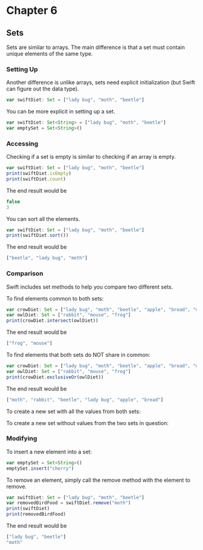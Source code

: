 # Chapter 6
## Sets

Sets are similar to arrays. The main difference is that a set must contain unique elements of the same type.

### Setting Up

Another difference is unlike arrays, sets need explicit initialization (but Swift can figure out the data type).

```javascript
var swiftDiet: Set = ["lady bug", "moth", "beetle"]
```

You can be more explicit in setting up a set.

```javascript
var swiftDiet: Set<String> = ["lady bug", "moth", "beetle"]
var emptySet = Set<String>()
```

### Accessing

Checking if a set is empty is similar to checking if an array is empty.

```javascript
var swiftDiet: Set = ["lady bug", "moth", "beetle"]
print(swiftDiet.isEmpty)
print(swiftDiet.count)
```
The end result would be

```javascript
false
3
```

You can sort all the elements.

```javascript
var swiftDiet: Set = ["lady bug", "moth", "beetle"]
print(swiftDiet.sort())
```

The end result would be

```javascript
["beetle", "lady bug", "moth"]
```

### Comparison

Swift includes set methods to help you compare two different sets.

To find elements common to both sets:

```javascript
var crowDiet: Set = ["lady bug", "moth", "beetle", "apple", "bread", "mouse", "frog"]
var owlDiet: Set = ["rabbit", "mouse", "frog"]
print(crowDiet.intersect(owlDiet))
```
The end result would be

```javascript
["frog", "mouse"]
```

To find elements that both sets do NOT share in common:

```javascript
var crowDiet: Set = ["lady bug", "moth", "beetle", "apple", "bread", "mouse", "frog"]
var owlDiet: Set = ["rabbit", "mouse", "frog"]
print(crowDiet.exclusiveOr(owlDiet))
```
The end result would be

```javascript
["moth", "rabbit", "beetle", "lady bug", "apple", "bread"]
```

To create a new set with all the values from both sets:



To create a new set without values from the two sets in question:




### Modifying

To insert a new element into a set:

```javascript
var emptySet = Set<String>()
emptySet.insert("cherry")
```

To remove an element, simply call the remove method with the element to remove.

```javascript
var swiftDiet: Set = ["lady bug", "moth", "beetle"]
var removedBirdFood = swiftDiet.remove("moth")
print(swiftDiet)
print(removedBirdFood)
```

The end result would be

```javascript
["lady bug", "beetle"]
"moth"
```
